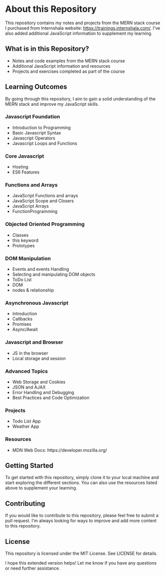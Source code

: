 # About this Repository

This repository contains my notes and projects from the MERN stack course I purchased from Internshala website: https://trainings.internshala.com/. I've also added additional JavaScript information to supplement my learning.

## What is in this Repository?

- Notes and code examples from the MERN stack course
- Additional JavaScript information and resources
- Projects and exercises completed as part of the course

## Learning Outcomes

By going through this repository, I aim to gain a solid understanding of the MERN stack and improve my JavaScript skills.

### Javascript Foundation

<ul> 
<li>Introduction to Programming </li>
<li>Basic Javascript Syntax</li>
<li>Javascript Operators </li>
<li>Javascript Loops and Functions</li>
</ul>

### Core Javascript

<ul>
<li>Hosting </li>
<li>ES6 Features </li>
</ul>

### Functions and Arrays

<ul>
<li>JavaScript Functions and arrays</li>
<li>JavaScript Scope and Closers</li>
<li>JavaScript Arrays</li>
<li>FunctionProgramming</li>
</ul>

### Objected Oriented Programming

<ul>
<li>Classes</li>
<li>this keyword</li>
<li>Prototypes</li>
</ul>

### DOM Manipulation

<ul>
<li>Events and events Handling</li>
<li>Selecting and manipulating DOM objects</li>
<li>ToDo List</li>
<li>DOM</li>
<li>nodes & relationship</li>
</ul>

### Asynchronous Javascript

<ul>
<li>Introduction</li>
<li>Callbacks</li>
<li>Promises</li>
<li>Async/Await</li>
</ul>

### Javascript and Browser

<ul>
<li>JS in the browser</li>
<li>Local storage and session</li>
</ul>

### Advanced Topics

<ul>
<li>Web Storage and Cookies</li>
<li>JSON and AJAX</li>
<li>Error Handling and Debugging</li>
<li>Best Practices and Code Optimization</li>
</ul>

### Projects

<ul>
<li>Todo List App</li>
<li>Weather App</li>
<!-- <li>Quiz App</li>
<li>Personal Portfolio Website</li> -->
</ul>

### Resources

<ul>
<li>MDN Web Docs: https://developer.mozilla.org/</li>
<!-- <li>W3Schools: https://www.w3schools.com/</li>
<li>FreeCodeCamp: https://www.freecodecamp.org/</li>
<li>Udemy Courses: https://www.udemy.com/</li> -->
</ul>

## Getting Started

To get started with this repository, simply clone it to your local machine and start exploring the different sections. You can also use the resources listed above to supplement your learning.

## Contributing

If you would like to contribute to this repository, please feel free to submit a pull request. I'm always looking for ways to improve and add more content to this repository.

## License

This repository is licensed under the MIT License. See LICENSE for details.

I hope this extended version helps! Let me know if you have any questions or need further assistance.
